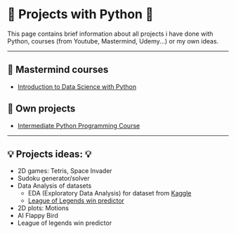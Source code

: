 # :pushpin: Projects with Python  :pushpin:


This page contains brief information about all projects i have done with Python, courses (from Youtube, Mastermind, Udemy...) or my own ideas.

---

## :file_folder: Mastermind courses

* [Introduction to Data Science with Python](Mastermind/introduction_to_data_science/README.md)

## :file_folder: Own projects
* [Intermediate Python Programming Course](OwnProjects\intermetiate_python\README.md)

---

## :bulb: Projects ideas: :bulb:

* 2D games: Tetris, Space Invader
* Sudoku generator/solver
* Data Analysis of datasets
  * EDA (Exploratory Data Analysis) for dataset from [Kaggle](https://www.kaggle.com/datasets/bobbyscience/league-of-legends-diamond-ranked-games-10-min)
  * [League of Legends win predictor](OwnProjects/lol_win_predictor/README.md)
* 2D plots: Motions
* AI Flappy Bird
* League of legends win predictor 
  
